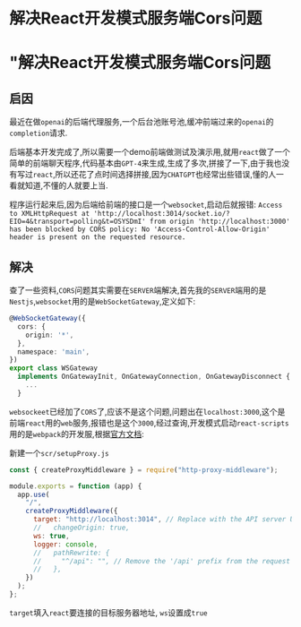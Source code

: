 # 解决React开发模式服务端Cors问题


# "解决React开发模式服务端Cors问题

## 启因

最近在做`openai`的后端代理服务,一个后台池账号池,缓冲前端过来的`openai`的`completion`请求.

后端基本开发完成了,所以需要一个demo前端做测试及演示用,就用`react`做了一个简单的前端聊天程序,代码基本由`GPT-4`来生成,生成了多次,拼接了一下,由于我也没有写过`react`,所以还花了点时间选择拼接,因为`CHATGPT`也经常出些错误,懂的人一看就知道,不懂的人就要上当.

程序运行起来后,因为后端给前端的接口是一个`websocket`,启动后就报错: `Access to XMLHttpRequest at 'http://localhost:3014/socket.io/?EIO=4&transport=polling&t=OSYSDmI' from origin 'http://localhost:3000' has been blocked by CORS policy: No 'Access-Control-Allow-Origin' header is present on the requested resource.`



## 解决

查了一些资料,`CORS`问题其实需要在`SERVER`端解决,首先我的`SERVER`端用的是`Nestjs`,`websocket`用的是`WebSocketGateway`,定义如下:



```typescript
@WebSocketGateway({
  cors: {
    origin: '*',
  },
  namespace: 'main',
})
export class WSGateway
  implements OnGatewayInit, OnGatewayConnection, OnGatewayDisconnect {
  	...
  }
```

`websockeet`已经加了`CORS`了,应该不是这个问题,问题出在`localhost:3000`,这个是前端`react`用的`web`服务,报错也是这个`3000`,经过查询,开发模式启动`react-scripts`用的是`webpack`的开发服,根据[官方文档](https://create-react-app.dev/docs/proxying-api-requests-in-development/):

新建一个`scr/setupProxy.js`

```javascript
const { createProxyMiddleware } = require("http-proxy-middleware");

module.exports = function (app) {
  app.use(
    "/",
    createProxyMiddleware({
      target: "http://localhost:3014", // Replace with the API server URL
      //   changeOrigin: true,
      ws: true,
      logger: console,
      //   pathRewrite: {
      //     "^/api": "", // Remove the '/api' prefix from the request URL
      //   },
    })
  );
};

```

`target`填入`react`要连接的目标服务器地址, `ws`设置成`true`


